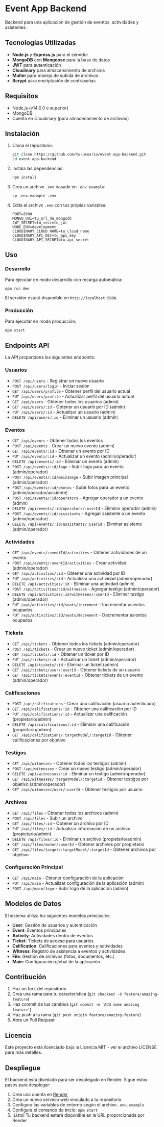 # Event App Backend

Backend para una aplicación de gestión de eventos, actividades y asistentes.

## Tecnologías Utilizadas

- **Node.js** y **Express.js** para el servidor
- **MongoDB** con **Mongoose** para la base de datos
- **JWT** para autenticación
- **Cloudinary** para almacenamiento de archivos
- **Multer** para manejo de subida de archivos
- **Bcrypt** para encriptación de contraseñas

## Requisitos

- Node.js (v14.0.0 o superior)
- MongoDB
- Cuenta en Cloudinary (para almacenamiento de archivos)

## Instalación

1. Clona el repositorio:
   ```bash
   git clone https://github.com/tu-usuario/event-app-backend.git
   cd event-app-backend
   ```

2. Instala las dependencias:
   ```bash
   npm install
   ```

3. Crea un archivo `.env` basado en `.env.example`:
   ```bash
   cp .env.example .env
   ```

4. Edita el archivo `.env` con tus propias variables:
   ```env
   PORT=5000
   MONGO_URI=tu_url_de_mongodb
   JWT_SECRET=tu_secreto_jwt
   NODE_ENV=development
   CLOUDINARY_CLOUD_NAME=tu_cloud_name
   CLOUDINARY_API_KEY=tu_api_key
   CLOUDINARY_API_SECRET=tu_api_secret
   ```

## Uso

### Desarrollo

Para ejecutar en modo desarrollo con recarga automática:

```bash
npm run dev
```

El servidor estará disponible en `http://localhost:5000`.

### Producción

Para ejecutar en modo producción:

```bash
npm start
```

## Endpoints API

La API proporciona los siguientes endpoints:

### Usuarios

- `POST /api/users` - Registrar un nuevo usuario
- `POST /api/users/login` - Iniciar sesión
- `GET /api/users/profile` - Obtener perfil del usuario actual
- `PUT /api/users/profile` - Actualizar perfil del usuario actual
- `GET /api/users` - Obtener todos los usuarios (admin)
- `GET /api/users/:id` - Obtener un usuario por ID (admin)
- `PUT /api/users/:id` - Actualizar un usuario (admin)
- `DELETE /api/users/:id` - Eliminar un usuario (admin)

### Eventos

- `GET /api/events` - Obtener todos los eventos
- `POST /api/events` - Crear un nuevo evento (admin)
- `GET /api/events/:id` - Obtener un evento por ID
- `PUT /api/events/:id` - Actualizar un evento (admin/operador)
- `DELETE /api/events/:id` - Eliminar un evento (admin)
- `POST /api/events/:id/logo` - Subir logo para un evento (admin/operador)
- `POST /api/events/:id/mainImage` - Subir imagen principal (admin/operador)
- `POST /api/events/:id/photos` - Subir fotos para un evento (admin/operador/asistente)
- `POST /api/events/:id/operators` - Agregar operador a un evento (admin)
- `DELETE /api/events/:id/operators/:userId` - Eliminar operador (admin)
- `POST /api/events/:id/assistants` - Agregar asistente a un evento (admin/operador)
- `DELETE /api/events/:id/assistants/:userId` - Eliminar asistente (admin/operador)

### Actividades

- `GET /api/events/:eventId/activities` - Obtener actividades de un evento
- `POST /api/events/:eventId/activities` - Crear actividad (admin/operador)
- `GET /api/activities/:id` - Obtener una actividad por ID
- `PUT /api/activities/:id` - Actualizar una actividad (admin/operador)
- `DELETE /api/activities/:id` - Eliminar una actividad (admin)
- `POST /api/activities/:id/witnesses` - Agregar testigo (admin/operador)
- `DELETE /api/activities/:id/witnesses/:userId` - Eliminar testigo (admin/operador)
- `PUT /api/activities/:id/seats/increment` - Incrementar asientos ocupados
- `PUT /api/activities/:id/seats/decrement` - Decrementar asientos ocupados

### Tickets

- `GET /api/tickets` - Obtener todos los tickets (admin/operador)
- `POST /api/tickets` - Crear un nuevo ticket (admin/operador)
- `GET /api/tickets/:id` - Obtener un ticket por ID
- `PUT /api/tickets/:id` - Actualizar un ticket (admin/operador)
- `DELETE /api/tickets/:id` - Eliminar un ticket (admin)
- `GET /api/tickets/user/:userId` - Obtener tickets de un usuario
- `GET /api/tickets/event/:eventId` - Obtener tickets de un evento (admin/operador)

### Calificaciones

- `POST /api/califications` - Crear una calificación (usuario autenticado)
- `GET /api/califications/:id` - Obtener una calificación por ID
- `PUT /api/califications/:id` - Actualizar una calificación (propietario/admin)
- `DELETE /api/califications/:id` - Eliminar una calificación (propietario/admin)
- `GET /api/califications/:targetModel/:targetId` - Obtener calificaciones por objetivo

### Testigos

- `GET /api/witnesses` - Obtener todos los testigos (admin)
- `POST /api/witnesses` - Crear un nuevo testigo (admin/operador)
- `DELETE /api/witnesses/:id` - Eliminar un testigo (admin/operador)
- `GET /api/witnesses/:targetModel/:targetId` - Obtener testigos por objetivo (admin/operador)
- `GET /api/witnesses/user/:userId` - Obtener testigos por usuario

### Archivos

- `GET /api/files` - Obtener todos los archivos (admin)
- `POST /api/files` - Subir un archivo
- `GET /api/files/:id` - Obtener un archivo por ID
- `PUT /api/files/:id` - Actualizar información de un archivo (propietario/admin)
- `DELETE /api/files/:id` - Eliminar un archivo (propietario/admin)
- `GET /api/files/owner/:userId` - Obtener archivos por propietario
- `GET /api/files/target/:targetModel/:targetId` - Obtener archivos por objetivo

### Configuración Principal

- `GET /api/main` - Obtener configuración de la aplicación
- `PUT /api/main` - Actualizar configuración de la aplicación (admin)
- `POST /api/main/logo` - Subir logo de la aplicación (admin)

## Modelos de Datos

El sistema utiliza los siguientes modelos principales:

- **User**: Gestión de usuarios y autenticación
- **Event**: Eventos principales
- **Activity**: Actividades dentro de eventos
- **Ticket**: Tickets de acceso para usuarios
- **Calification**: Calificaciones para eventos y actividades
- **Witness**: Registro de asistencia a eventos y actividades
- **File**: Gestión de archivos (fotos, documentos, etc.)
- **Main**: Configuración global de la aplicación

## Contribución

1. Haz un fork del repositorio
2. Crea una rama para tu característica (`git checkout -b feature/amazing-feature`)
3. Haz commit de tus cambios (`git commit -m 'Add some amazing feature'`)
4. Haz push a la rama (`git push origin feature/amazing-feature`)
5. Abre un Pull Request

## Licencia

Este proyecto está licenciado bajo la Licencia MIT - ver el archivo LICENSE para más detalles.

## Despliegue

El backend está diseñado para ser desplegado en Render. Sigue estos pasos para desplegar:

1. Crea una cuenta en [Render](https://render.com/)
2. Crea un nuevo servicio web vinculado a tu repositorio
3. Configura las variables de entorno según el archivo `.env.example`
4. Configura el comando de inicio: `npm start`
5. ¡Listo! Tu backend estará disponible en la URL proporcionada por Render